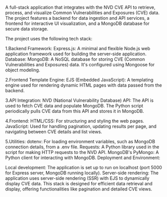 
A full-stack application that integrates with the NVD CVE API to retrieve, process, and visualize Common Vulnerabilities and Exposures (CVE) data. The project features a backend for data ingestion and API services, a frontend for interactive UI visualization, and a MongoDB database for secure data storage.

The project uses the following tech stack:

1.Backend Framework:
Express.js: A minimal and flexible Node.js web application framework used for building the server-side application.
Database:
MongoDB: A NoSQL database for storing CVE (Common Vulnerabilities and Exposures) data. It's configured using Mongoose for object modeling.

2.Frontend Template Engine:
EJS (Embedded JavaScript): A templating engine used for rendering dynamic HTML pages with data passed from the backend.

3.API Integration:
NVD (National Vulnerability Database) API: The API is used to fetch CVE data and populate MongoDB. The Python script periodically pulls CVE data from this API and stores it in MongoDB.

4.Frontend:
HTML/CSS: For structuring and styling the web pages.
JavaScript: Used for handling pagination, updating results per page, and navigating between CVE details and list views.

5.Utilities:
dotenv: For loading environment variables, such as MongoDB connection details, from a .env file.
Requests: A Python library used in the script for making HTTP requests to the NVD API.
MongoDB's PyMongo: A Python client for interacting with MongoDB.
Deployment and Environment:

Local development: The application is set up to run on localhost (port 5000 for Express server, MongoDB running locally).
Server-side rendering: The application uses server-side rendering (SSR) with EJS to dynamically display CVE data.
This stack is designed for efficient data retrieval and display, offering functionalities like pagination and detailed CVE views.
